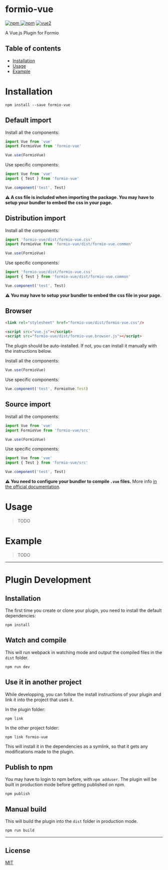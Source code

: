 # formio-vue

[![npm](https://img.shields.io/npm/v/formio-vue.svg) ![npm](https://img.shields.io/npm/dm/formio-vue.svg)](https://www.npmjs.com/package/formio-vue)
[![vue2](https://img.shields.io/badge/vue-2.x-brightgreen.svg)](https://vuejs.org/)

A Vue.js Plugin for Formio

## Table of contents

- [Installation](#installation)
- [Usage](#usage)
- [Example](#example)

# Installation

```
npm install --save formio-vue
```

## Default import

Install all the components:

```javascript
import Vue from 'vue'
import FormioVue from 'formio-vue'

Vue.use(FormioVue)
```

Use specific components:

```javascript
import Vue from 'vue'
import { Test } from 'formio-vue'

Vue.component('test', Test)
```

**⚠️ A css file is included when importing the package. You may have to setup your bundler to embed the css in your page.**

## Distribution import

Install all the components:

```javascript
import 'formio-vue/dist/formio-vue.css'
import FormioVue from 'formio-vue/dist/formio-vue.common'

Vue.use(FormioVue)
```

Use specific components:

```javascript
import 'formio-vue/dist/formio-vue.css'
import { Test } from 'formio-vue/dist/formio-vue.common'

Vue.component('test', Test)
```

**⚠️ You may have to setup your bundler to embed the css file in your page.**

## Browser

```html
<link rel="stylesheet" href="formio-vue/dist/formio-vue.css"/>

<script src="vue.js"></script>
<script src="formio-vue/dist/formio-vue.browser.js"></script>
```

The plugin should be auto-installed. If not, you can install it manually with the instructions below.

Install all the components:

```javascript
Vue.use(FormioVue)
```

Use specific components:

```javascript
Vue.component('test', FormioVue.Test)
```

## Source import

Install all the components:

```javascript
import Vue from 'vue'
import FormioVue from 'formio-vue/src'

Vue.use(FormioVue)
```

Use specific components:

```javascript
import Vue from 'vue'
import { Test } from 'formio-vue/src'

Vue.component('test', Test)
```

**⚠️ You need to configure your bundler to compile `.vue` files.** More info [in the official documentation](https://vuejs.org/v2/guide/single-file-components.html).

# Usage

> TODO

# Example

> TODO

---

# Plugin Development

## Installation

The first time you create or clone your plugin, you need to install the default dependencies:

```
npm install
```

## Watch and compile

This will run webpack in watching mode and output the compiled files in the `dist` folder.

```
npm run dev
```

## Use it in another project

While developping, you can follow the install instructions of your plugin and link it into the project that uses it.

In the plugin folder:

```
npm link
```

In the other project folder:

```
npm link formio-vue
```

This will install it in the dependencies as a symlink, so that it gets any modifications made to the plugin.

## Publish to npm

You may have to login to npm before, with `npm adduser`. The plugin will be built in production mode before getting published on npm.

```
npm publish
```

## Manual build

This will build the plugin into the `dist` folder in production mode.

```
npm run build
```

---

## License

[MIT](http://opensource.org/licenses/MIT)
